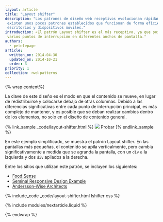 ```yaml
---
layout: article
title: "Layout shifter"
description: "Los patrones de diseño web receptivos evolucionan rápidamente, pero
 existen unos pocos patrones establecidos que funcionan de forma eficiente en los diferentes
 escritorios y dispositivos móviles."
introduction: «El patrón Layout shifter es el más receptivo, ya que posee 
 varios puntos de interrupción en diferentes anchos de pantalla."
authors:
  - petelepage
article:
  written_on: 2014-04-30
  updated_on: 2014-10-21
  order: 3
priority: 1
collection: rwd-patterns
---
```


{% wrap content%}

La clave de este diseño es el modo en que el contenido se mueve, en lugar de redistribuirse y
colocarse debajo de otras columnas.  Debido a las diferencias significativas entre cada
punto de interrupción principal, es más complejo de mantener, y es posible que se deban realizar cambios
dentro de los elementos, no solo en el diseño de contenido general.

{% link_sample _code/layout-shifter.html %}
  <img src="imgs/layout-shifter.svg">
  Probar
{% endlink_sample %}

En este ejemplo simplificado, se muestra el patrón Layout shifter. En las pantallas más pequeñas, el contenido se
apila verticalmente, pero cambia significativamente a medida que se
agranda la pantalla, con un `div` a la izquierda y dos `div` apilados a la derecha.

Entre los sitios que utilizan este patrón, se incluyen los siguientes:

 * [Food Sense](http://foodsense.is/)
 * [Seminal Responsive Design
  Example](http://alistapart.com/d/responsive-web-design/ex/ex-site-FINAL.html)
 * [Andersson-Wise Architects](http://www.anderssonwise.com/)

{% include_code _code/layout-shifter.html lshifter css %}

{% include modules/nextarticle.liquid %}

{% endwrap %}

